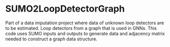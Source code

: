 # SUMO2LoopDetectorGraph
Part of a data imputation project where data of unknown loop detectors are to be estimated. Loop detectors from a graph that is used in GNNs. This code uses SUMO inputs and outputs to generate data and adjacency matrix needed to construct a graph data structure.
